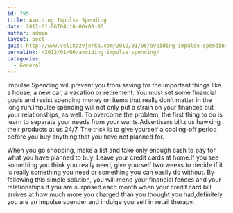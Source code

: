 ```yaml
---
id: 795
title: Avoiding Impulse Spending
date: 2012-01-06T04:16:00+00:00
author: admin
layout: post
guid: http://www.velikazvjerka.com/2012/01/06/avoiding-impulse-spending/
permalink: /2012/01/06/avoiding-impulse-spending/
categories:
  - General
---
```

Impulse Spending will prevent you from saving for the important things like a house, a new car, a vacation or retirement. You must set some financial goals and resist spending money on items that really don’t matter in the long run.Impulse spending will not only put a strain on your finances but your relationships, as well. To overcome the problem, the first thing to do is learn to separate your needs from your wants.Advertisers blitz us hawking their products at us 24/7. The trick is to give yourself a cooling-off period before you buy anything that you have not planned for.

When you go shopping, make a list and take only enough cash to pay for what you have planned to buy. Leave your credit cards at home.If you see something you think you really need, give yourself two weeks to decide if it is really something you need or something you can easily do without. By following this simple solution, you will mend your financial fences and your relationships.If you are surprised each month when your credit card bill arrives at how much more you charged than you thought you had,definitely you are an impulse spender and indulge yourself in retail therapy.
